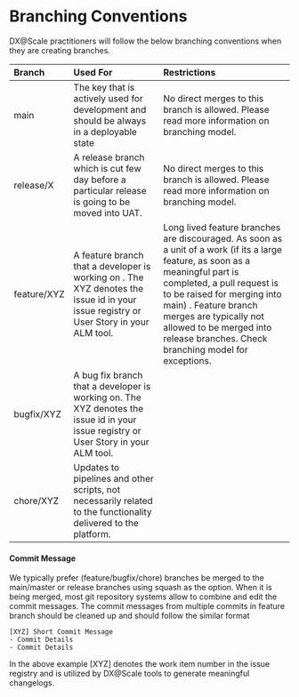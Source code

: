 # Branching Conventions

DX@Scale practitioners will follow the below branching conventions when they are creating branches.

| Branch | Used For | Restrictions |
| :--- | :--- | :--- |
| main | The key that is actively used for development and should be always in a deployable state | No direct merges to this branch is allowed. Please read more information on branching model. |
| release/X | A release branch which is cut few day before a particular release is going to be moved into UAT. | No direct merges to this branch is allowed. Please read more information on branching model. |
| feature/XYZ | A feature branch that a developer is working on . The XYZ denotes the issue id in your issue registry or User Story in your ALM tool. | Long lived feature branches are discouraged.  As soon as a unit of a work \(if its a large feature, as soon as a meaningful part is completed, a pull request is to be raised for merging into main\) . Feature branch merges are typically not allowed to be merged into release branches. Check branching model for exceptions. |
| bugfix/XYZ | A bug fix branch that a developer is working on. The XYZ denotes the issue id in your issue registry or User Story in your ALM tool. |  |
| chore/XYZ | Updates to pipelines and other scripts, not necessarily related to the functionality delivered to the platform. |  |

#### Commit Message

We typically prefer \(feature/bugfix/chore\) branches be merged to the main/master or release branches using squash as the option. When it is being merged, most git repository systems allow to combine and edit the commit messages. The commit messages from multiple commits in feature branch should be cleaned up and should follow the similar format

```text
[XYZ] Short Commit Message
- Commit Details
- Commit Details
```

In the above example \[XYZ\] denotes the work item number in the issue registry and is utilized by DX@Scale tools to generate meaningful changelogs.  


